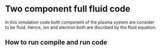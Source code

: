 # Two component full fluid code

In this simulation code both component of the plasma system are
consider to be fluid. Hence, ion and electron both are discribed 
by the fluid equation. 

## How to run compile and run code 

